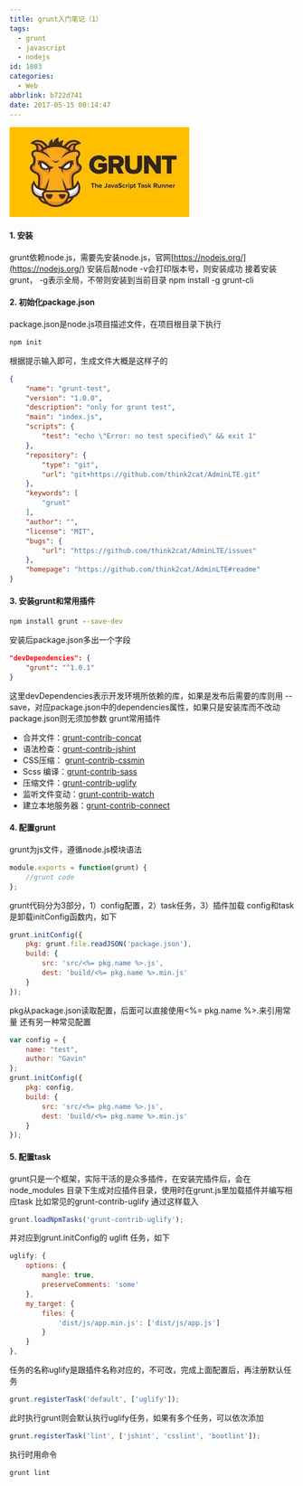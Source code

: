 ```yaml
---
title: grunt入门笔记（1）
tags:
  - grunt
  - javascript
  - nodejs
id: 1803
categories:
  - Web
abbrlink: b722d741
date: 2017-05-15 00:14:47
---
```

![grunt.js](/images/2017/05/gruntjs.jpg)

#### 1. 安装

grunt依赖node.js，需要先安装node.js，官网[https://nodejs.org/](https://nodejs.org/)
安装后敲node -v会打印版本号，则安装成功
接着安装grunt， -g表示全局，不带则安装到当前目录
npm install -g grunt-cli

#### 2. 初始化package.json

package.json是node.js项目描述文件，在项目根目录下执行
```cmd
npm init
```
<!--more-->
根据提示输入即可，生成文件大概是这样子的
```json
{
	"name": "grunt-test",
	"version": "1.0.0",
	"description": "only for grunt test",
	"main": "index.js",
	"scripts": {
		"test": "echo \"Error: no test specified\" && exit 1"
	},
	"repository": {
		"type": "git",
		"url": "git+https://github.com/think2cat/AdminLTE.git"
	},
	"keywords": [
		"grunt"
	],
	"author": "",
	"license": "MIT",
	"bugs": {
		"url": "https://github.com/think2cat/AdminLTE/issues"
	},
	"homepage": "https://github.com/think2cat/AdminLTE#readme"
}
```

#### 3. 安装grunt和常用插件
```cmd
npm install grunt --save-dev
```
安装后package.json多出一个字段
```json
"devDependencies": {
    "grunt": "^1.0.1"
}
```
这里devDependencies表示开发环境所依赖的库，如果是发布后需要的库则用 --save，对应package.json中的dependencies属性，如果只是安装库而不改动package.json则无须加参数
grunt常用插件
* 合并文件：[grunt-contrib-concat](https://github.com/gruntjs/grunt-contrib-concat)
* 语法检查：[grunt-contrib-jshint](https://github.com/gruntjs/grunt-contrib-jshint)
* CSS压缩： [grunt-contrib-cssmin](https://github.com/gruntjs/grunt-contrib-cssmin)
* Scss 编译：[grunt-contrib-sass](https://github.com/gruntjs/grunt-contrib-sass)
* 压缩文件：[grunt-contrib-uglify](https://github.com/gruntjs/grunt-contrib-uglify)
* 监听文件变动：[grunt-contrib-watch](https://github.com/gruntjs/grunt-contrib-watch)
* 建立本地服务器：[grunt-contrib-connect](https://github.com/gruntjs/grunt-contrib-connect)

#### 4. 配置grunt

grunt为js文件，遵循node.js模块语法
```js
module.exports = function(grunt) {
    //grunt code
};
```
grunt代码分为3部分，1）config配置，2）task任务，3）插件加载
config和task是卸载initConfig函数内，如下
```js
grunt.initConfig({
    pkg: grunt.file.readJSON('package.json'),
    build: {
        src: 'src/<%= pkg.name %>.js',
        dest: 'build/<%= pkg.name %>.min.js'
    }
});
```
pkg从package.json读取配置，后面可以直接使用<%= pkg.name %>.来引用常量
还有另一种常见配置
```js
var config = {
	name: "test",
	author: "Gavin"
};
grunt.initConfig({
	pkg: config,
	build: {
		src: 'src/<%= pkg.name %>.js',
		dest: 'build/<%= pkg.name %>.min.js'
	}
});
```

#### 5. 配置task

grunt只是一个框架，实际干活的是众多插件，在安装完插件后，会在 node_modules 目录下生成对应插件目录，使用时在grunt.js里加载插件并编写相应task
比如常见的grunt-contrib-uglify
通过这样载入
```js
grunt.loadNpmTasks('grunt-contrib-uglify');
```
并对应到grunt.initConfig的 uglift 任务，如下
```js
uglify: {
	options: {
		mangle: true,
		preserveComments: 'some'
	},
	my_target: {
		files: {
			'dist/js/app.min.js': ['dist/js/app.js']
		}
	}
},
```

任务的名称uglify是跟插件名称对应的，不可改，完成上面配置后，再注册默认任务
```js
grunt.registerTask('default', ['uglify']);
```
此时执行grunt则会默认执行uglify任务，如果有多个任务，可以依次添加
```js
grunt.registerTask('lint', ['jshint', 'csslint', 'bootlint']);
```
执行时用命令
```cmd
grunt lint
```